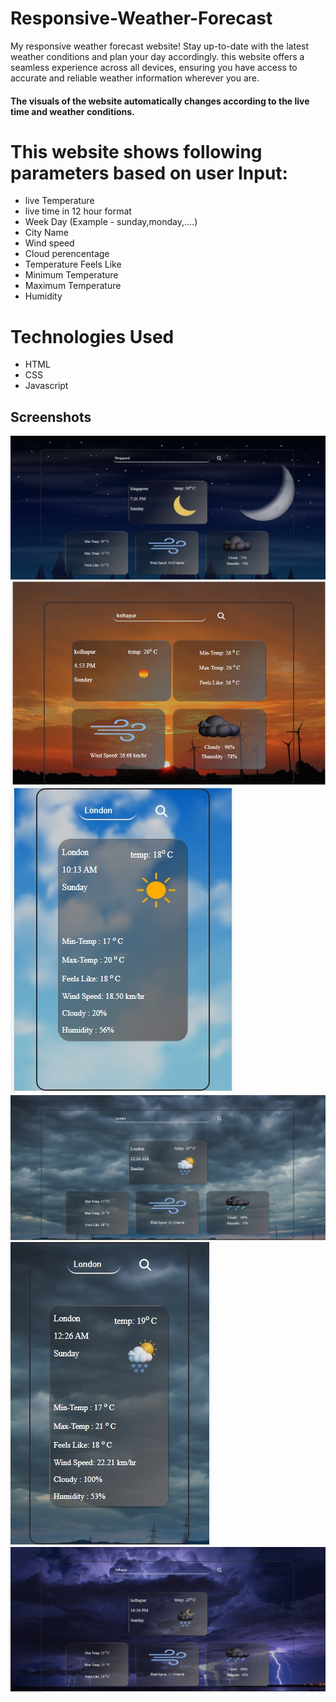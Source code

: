 # Responsive-Weather-Forecast

My responsive weather forecast website! Stay up-to-date with the latest weather conditions and plan your day accordingly. this website offers a seamless experience across all devices, ensuring you have access to accurate and reliable weather information wherever you are.

#### The visuals of the website automatically changes according to the live time and weather conditions.

# This website shows following parameters based on user Input:

- live Temperature
- live time in 12 hour format
- Week Day (Example - sunday,monday,....)
- City Name
- Wind speed
- Cloud perencentage
- Temperature Feels Like
- Minimum Temperature
- Maximum Temperature
- Humidity

# Technologies Used

- HTML
- CSS
- Javascript


## Screenshots

![App Screenshot](screenshots/screenshot_1.jpg)
![App Screenshot](screenshots/screenshot_2.jpg)
![App Screenshot](screenshots/screenshot_3.jpg)
![App Screenshot](screenshots/screenshot_4.jpg)
![App Screenshot](screenshots/screenshot_5.jpg)
![App Screenshot](screenshots/screenshot_6.jpg)


